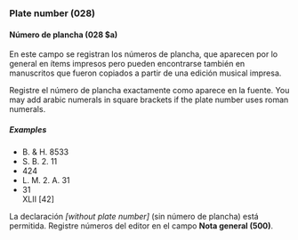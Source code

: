### Plate number (028)

#### Número de plancha (028 $a)
En este campo se registran los números de plancha, que aparecen por lo general en ítems impresos pero pueden encontrarse también en manuscritos que fueron copiados a partir de una edición musical impresa.

Registre el número de plancha exactamente como aparece en la fuente. You may add arabic numerals in square brackets if the plate number uses roman numerals.

##### Examples

- B. & H. 8533
- S. B. 2. 11
- 424
- L. M. 2. A. 31
- 31  
  XLII [42]

La declaración _[without plate number]_ (sin número de plancha) está permitida. Registre números del editor en el campo **Nota general (500)**.
